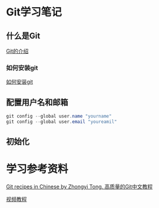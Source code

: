 # Git学习笔记



## 什么是Git

[Git的介绍](https://git-scm.com/book/zh/v2/%E8%B5%B7%E6%AD%A5-Git-%E6%98%AF%E4%BB%80%E4%B9%88%EF%BC%9F)

### 如何安装git

[如何安装git](https://www.baidu.com/s?ie=UTF-8&wd=%E5%A6%82%E4%BD%95%E5%AE%89%E8%A3%85git)

## 配置用户名和邮箱

```powershell
git config --global user.name "yourname"
git config --global user.email "youreamil"
```

## 初始化





# 学习参考资料

[Git recipes in Chinese by Zhongyi Tong. 高质量的Git中文教程](https://github.com/geeeeeeeeek/git-recipes)

[视频教程](https://www.youtube.com/watch?v=29q6zwRGywk)